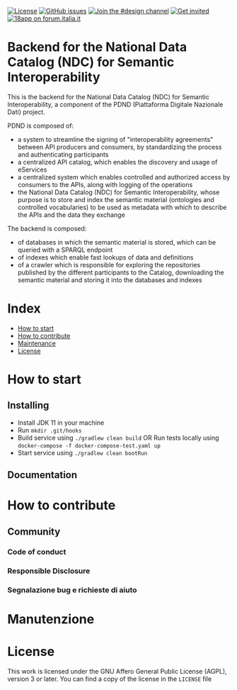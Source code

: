 [![License](https://img.shields.io/github/license/italia/bootstrap-italia.svg)](https://github.com/italia/bootstrap-italia/blob/master/LICENSE)
[![GitHub issues](https://img.shields.io/github/issues/italia/bootstrap-italia.svg)](https://github.com/italia/bootstrap-italia/issues)
[![Join the #design channel](https://img.shields.io/badge/Slack%20channel-%23design-blue.svg)](https://developersitalia.slack.com/messages/C7VPAUVB3/)
[![Get invited](https://slack.developers.italia.it/badge.svg)](https://slack.developers.italia.it/)
[![18app on forum.italia.it](https://img.shields.io/badge/Forum-18app-blue.svg)](https://forum.italia.it/c/18app-carta-docente)

# Backend for the National Data Catalog (NDC) for Semantic Interoperability

This is the backend for the National Data Catalog (NDC) for Semantic Interoperability, a component of the PDND (Piattaforma Digitale Nazionale Dati) project.

PDND is composed of:
* a system to streamline the signing of "interoperability agreements" between API producers and consumers, by standardizing the process and authenticating participants
* a centralized API catalog, which enables the discovery and usage of eServices
* a centralized system which enables controlled and authorized access by consumers to the APIs, along with logging of the operations
* the National Data Catalog (NDC) for Semantic Interoperability, whose purpose is to store and index the semantic material (ontologies and controlled vocabularies) to be used as metadata with which to describe the APIs and the data they exchange

The backend is composed:
* of databases in which the semantic material is stored, which can be queried with a SPARQL endpoint
* of indexes which enable fast lookups of data and definitions
* of a crawler which is responsible for exploring the repositories published by the different participants to the Catalog, downloading the semantic material and storing it into the databases and indexes

# Index

- [How to start](#how-to-start)
- [How to contribute](#how-to-contribute)
- [Maintenance](#maintenance)
- [License](#license)


# How to start

## Installing

- Install JDK 11 in your machine
- Run  `mkdir .git/hooks`
- Build service using `./gradlew clean build`
OR Run tests locally using `docker-compose -f docker-compose-test.yaml up`   
- Start service using `./gradlew clean bootRun`

## Documentation

# How to contribute

## Community

### Code of conduct

### Responsible Disclosure

### Segnalazione bug e richieste di aiuto

# Manutenzione 

# License

This work is licensed under the GNU Affero General Public License (AGPL), version 3 or later. You can find a copy of the license in the `LICENSE` file
